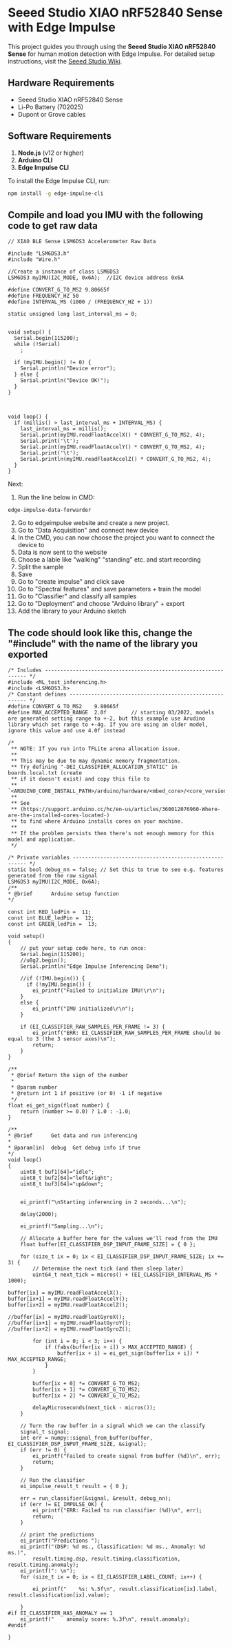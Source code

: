 # Seeed Studio XIAO nRF52840 Sense with Edge Impulse

This project guides you through using the **Seeed Studio XIAO nRF52840 Sense** for human motion detection with Edge Impulse. For detailed setup instructions, visit the [Seeed Studio Wiki](https://wiki.seeedstudio.com/XIAOEI/).

## Hardware Requirements

- Seeed Studio XIAO nRF52840 Sense
- Li-Po Battery (702025)
- Dupont or Grove cables

## Software Requirements

1. **Node.js** (v12 or higher)
2. **Arduino CLI**
3. **Edge Impulse CLI**

To install the Edge Impulse CLI, run:
```bash
npm install -g edge-impulse-cli
```

## Compile and load you IMU with the following code to get raw data
```
// XIAO BLE Sense LSM6DS3 Accelerometer Raw Data 

#include "LSM6DS3.h"
#include "Wire.h"

//Create a instance of class LSM6DS3
LSM6DS3 myIMU(I2C_MODE, 0x6A);  //I2C device address 0x6A

#define CONVERT_G_TO_MS2 9.80665f
#define FREQUENCY_HZ 50
#define INTERVAL_MS (1000 / (FREQUENCY_HZ + 1))

static unsigned long last_interval_ms = 0;


void setup() {
  Serial.begin(115200);
  while (!Serial)
    ;

  if (myIMU.begin() != 0) {
    Serial.println("Device error");
  } else {
    Serial.println("Device OK!");
  }
}



void loop() {
  if (millis() > last_interval_ms + INTERVAL_MS) {
    last_interval_ms = millis();
    Serial.print(myIMU.readFloatAccelX() * CONVERT_G_TO_MS2, 4);
    Serial.print('\t');
    Serial.print(myIMU.readFloatAccelY() * CONVERT_G_TO_MS2, 4);
    Serial.print('\t');
    Serial.println(myIMU.readFloatAccelZ() * CONVERT_G_TO_MS2, 4);
  }
}
```

Next:
1. Run the line below in CMD:
```
edge-impulse-data-forwarder
```
2. Go to edgeimpulse website and create a new project.
3. Go to "Data Acquisition" and connect new device
4. In the CMD, you can now choose the project you want to connect the device to
5. Data is now sent to the website
6. Choose a lable like "walking" "standing" etc. and start recording
7. Split the sample
8. Save
9. Go to "create impulse" and click save
10. Go to "Spectral features" and save parameters + train the model
11. Go to "Classifier" and classify all samples
12. Go to "Deployment" and choose "Arduino library" + export
13. Add the library to your Arduino sketch
## The code should look like this, change the "#include" with the name of the library you exported
```
/* Includes ---------------------------------------------------------------- */
#include <ML_test_inferencing.h>
#include <LSM6DS3.h>
/* Constant defines -------------------------------------------------------- */
#define CONVERT_G_TO_MS2    9.80665f
#define MAX_ACCEPTED_RANGE  2.0f        // starting 03/2022, models are generated setting range to +-2, but this example use Arudino library which set range to +-4g. If you are using an older model, ignore this value and use 4.0f instead

/*
 ** NOTE: If you run into TFLite arena allocation issue.
 **
 ** This may be due to may dynamic memory fragmentation.
 ** Try defining "-DEI_CLASSIFIER_ALLOCATION_STATIC" in boards.local.txt (create
 ** if it doesn't exist) and copy this file to
 ** `<ARDUINO_CORE_INSTALL_PATH>/arduino/hardware/<mbed_core>/<core_version>/`.
 **
 ** See
 ** (https://support.arduino.cc/hc/en-us/articles/360012076960-Where-are-the-installed-cores-located-)
 ** to find where Arduino installs cores on your machine.
 **
 ** If the problem persists then there's not enough memory for this model and application.
 */

/* Private variables ------------------------------------------------------- */
static bool debug_nn = false; // Set this to true to see e.g. features generated from the raw signal
LSM6DS3 myIMU(I2C_MODE, 0x6A);
/**
* @brief      Arduino setup function
*/

const int RED_ledPin =  11;
const int BLUE_ledPin =  12;
const int GREEN_ledPin =  13; 

void setup()
{
    // put your setup code here, to run once:
    Serial.begin(115200);
    //u8g2.begin();
    Serial.println("Edge Impulse Inferencing Demo");

    //if (!IMU.begin()) {
      if (!myIMU.begin()) {
        ei_printf("Failed to initialize IMU!\r\n");
    }
    else {
        ei_printf("IMU initialized\r\n");
    }

    if (EI_CLASSIFIER_RAW_SAMPLES_PER_FRAME != 3) {
        ei_printf("ERR: EI_CLASSIFIER_RAW_SAMPLES_PER_FRAME should be equal to 3 (the 3 sensor axes)\n");
        return;
    }
}

/**
 * @brief Return the sign of the number
 * 
 * @param number 
 * @return int 1 if positive (or 0) -1 if negative
 */
float ei_get_sign(float number) {
    return (number >= 0.0) ? 1.0 : -1.0;
}

/**
* @brief      Get data and run inferencing
*
* @param[in]  debug  Get debug info if true
*/
void loop()
{
    uint8_t buf1[64]="idle";
    uint8_t buf2[64]="left&right";
    uint8_t buf3[64]="up&down";
    
  
    ei_printf("\nStarting inferencing in 2 seconds...\n");

    delay(2000);

    ei_printf("Sampling...\n");

    // Allocate a buffer here for the values we'll read from the IMU
    float buffer[EI_CLASSIFIER_DSP_INPUT_FRAME_SIZE] = { 0 };

    for (size_t ix = 0; ix < EI_CLASSIFIER_DSP_INPUT_FRAME_SIZE; ix += 3) {
        // Determine the next tick (and then sleep later)
        uint64_t next_tick = micros() + (EI_CLASSIFIER_INTERVAL_MS * 1000);

buffer[ix] = myIMU.readFloatAccelX();
buffer[ix+1] = myIMU.readFloatAccelY();
buffer[ix+2] = myIMU.readFloatAccelZ();

//buffer[ix] = myIMU.readFloatGyroX();
//buffer[ix+1] = myIMU.readFloatGyroY();
//buffer[ix+2] = myIMU.readFloatGyroZ();

        for (int i = 0; i < 3; i++) {
            if (fabs(buffer[ix + i]) > MAX_ACCEPTED_RANGE) {
                buffer[ix + i] = ei_get_sign(buffer[ix + i]) * MAX_ACCEPTED_RANGE;
            }
        }

        buffer[ix + 0] *= CONVERT_G_TO_MS2;
        buffer[ix + 1] *= CONVERT_G_TO_MS2;
        buffer[ix + 2] *= CONVERT_G_TO_MS2;

        delayMicroseconds(next_tick - micros());
    }

    // Turn the raw buffer in a signal which we can the classify
    signal_t signal;
    int err = numpy::signal_from_buffer(buffer, EI_CLASSIFIER_DSP_INPUT_FRAME_SIZE, &signal);
    if (err != 0) {
        ei_printf("Failed to create signal from buffer (%d)\n", err);
        return;
    }

    // Run the classifier
    ei_impulse_result_t result = { 0 };

    err = run_classifier(&signal, &result, debug_nn);
    if (err != EI_IMPULSE_OK) {
        ei_printf("ERR: Failed to run classifier (%d)\n", err);
        return;
    }

    // print the predictions
    ei_printf("Predictions ");
    ei_printf("(DSP: %d ms., Classification: %d ms., Anomaly: %d ms.)",
        result.timing.dsp, result.timing.classification, result.timing.anomaly);
    ei_printf(": \n");
    for (size_t ix = 0; ix < EI_CLASSIFIER_LABEL_COUNT; ix++) {

        ei_printf("    %s: %.5f\n", result.classification[ix].label, result.classification[ix].value);
        
    }
#if EI_CLASSIFIER_HAS_ANOMALY == 1
    ei_printf("    anomaly score: %.3f\n", result.anomaly);
#endif

}
```
